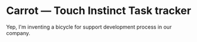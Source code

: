 Carrot — Touch Instinct Task tracker
======

Yep, I'm inventing a bicycle for support development process in our company.